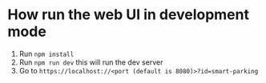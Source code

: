 # How run the web UI in development mode

1. Run `npm install`
2. Run `npm run dev` this will run the dev server 
3. Go to `https://localhost://<port (default is 8080)>?id=smart-parking`
   
